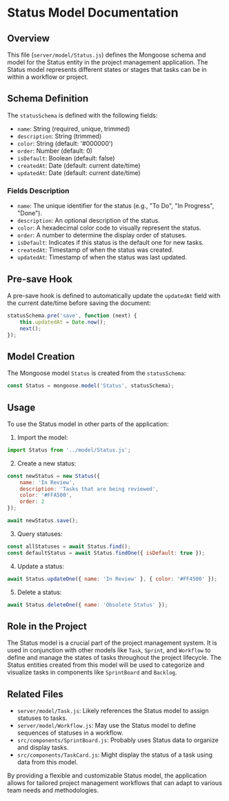 # Status Model Documentation

## Overview

This file (`server/model/Status.js`) defines the Mongoose schema and model for the Status entity in
the project management application. The Status model represents different states or stages that
tasks can be in within a workflow or project.

## Schema Definition

The `statusSchema` is defined with the following fields:

-   `name`: String (required, unique, trimmed)
-   `description`: String (trimmed)
-   `color`: String (default: '#000000')
-   `order`: Number (default: 0)
-   `isDefault`: Boolean (default: false)
-   `createdAt`: Date (default: current date/time)
-   `updatedAt`: Date (default: current date/time)

### Fields Description

-   `name`: The unique identifier for the status (e.g., "To Do", "In Progress", "Done").
-   `description`: An optional description of the status.
-   `color`: A hexadecimal color code to visually represent the status.
-   `order`: A number to determine the display order of statuses.
-   `isDefault`: Indicates if this status is the default one for new tasks.
-   `createdAt`: Timestamp of when the status was created.
-   `updatedAt`: Timestamp of when the status was last updated.

## Pre-save Hook

A pre-save hook is defined to automatically update the `updatedAt` field with the current date/time
before saving the document:

```javascript
statusSchema.pre('save', function (next) {
    this.updatedAt = Date.now();
    next();
});
```

## Model Creation

The Mongoose model `Status` is created from the `statusSchema`:

```javascript
const Status = mongoose.model('Status', statusSchema);
```

## Usage

To use the Status model in other parts of the application:

1. Import the model:

```javascript
import Status from '../model/Status.js';
```

2. Create a new status:

```javascript
const newStatus = new Status({
    name: 'In Review',
    description: 'Tasks that are being reviewed',
    color: '#FFA500',
    order: 2
});

await newStatus.save();
```

3. Query statuses:

```javascript
const allStatuses = await Status.find();
const defaultStatus = await Status.findOne({ isDefault: true });
```

4. Update a status:

```javascript
await Status.updateOne({ name: 'In Review' }, { color: '#FF4500' });
```

5. Delete a status:

```javascript
await Status.deleteOne({ name: 'Obsolete Status' });
```

## Role in the Project

The Status model is a crucial part of the project management system. It is used in conjunction with
other models like `Task`, `Sprint`, and `Workflow` to define and manage the states of tasks
throughout the project lifecycle. The Status entities created from this model will be used to
categorize and visualize tasks in components like `SprintBoard` and `Backlog`.

## Related Files

-   `server/model/Task.js`: Likely references the Status model to assign statuses to tasks.
-   `server/model/Workflow.js`: May use the Status model to define sequences of statuses in a
    workflow.
-   `src/components/SprintBoard.js`: Probably uses Status data to organize and display tasks.
-   `src/components/TaskCard.js`: Might display the status of a task using data from this model.

By providing a flexible and customizable Status model, the application allows for tailored project
management workflows that can adapt to various team needs and methodologies.
